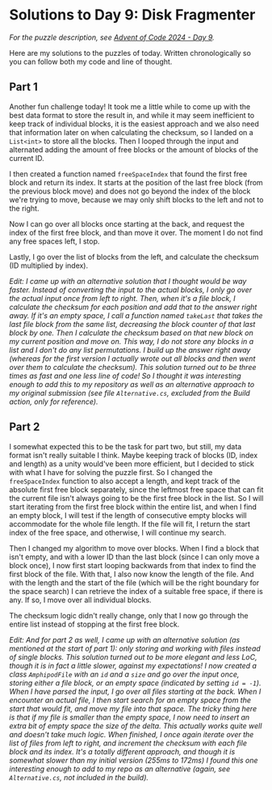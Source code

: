 # Solutions to Day 9: Disk Fragmenter

*For the puzzle description, see [Advent of Code 2024 - Day 9](https://adventofcode.com/2024/day/9).*

Here are my solutions to the puzzles of today. Written chronologically so you can follow both my code and line of thought.

## Part 1

Another fun challenge today! It took me a little while to come up with the best data format to store the result in, and while it may seem inefficient to keep track of individual blocks, it is the easiest approach and we also need that information later on when calculating the checksum, so I landed on a `List<int>` to store all the blocks. Then I looped through the input and alternated adding the amount of free blocks or the amount of blocks of the current ID.

I then created a function named `freeSpaceIndex` that found the first free block and return its index. It starts at the position of the last free block (from the previous block move) and does not go beyond the index of the block we're trying to move, because we may only shift blocks to the left and not to the right.

Now I can go over all blocks once starting at the back, and request the index of the first free block, and than move it over. The moment I do not find any free spaces left, I stop.

Lastly, I go over the list of blocks from the left, and calculate the checksum (ID multiplied by index).

*Edit: I came up with an alternative solution that I thought would be way faster. Instead of converting the input to the actual blocks, I only go over the actual input once from left to right. Then, when it's a file block, I calculate the checksum for each position and add that to the answer right away. If it's an empty space, I call a function named `takeLast` that takes the last file block from the same list, decreasing the block counter of that last block by one. Then I calculate the checksum based on that new block on my current position and move on. This way, I do not store any blocks in a list and I don't do any list permutations. I build up the answer right away (whereas for the first version I actually wrote out all blocks and then went over them to calculate the checksum). This solution turned out to be three times as fast and one less line of code! So I thought it was interesting enough to add this to my repository as well as an alternative approach to my original submission (see file `Alternative.cs`, excluded from the Build action, only for reference).*

## Part 2

I somewhat expected this to be the task for part two, but still, my data format isn't really suitable I think. Maybe keeping track of blocks (ID, index and length) as a unity would've been more efficient, but I decided to stick with what I have for solving the puzzle first. So I changed the `freeSpaceIndex` function to also accept a length, and kept track of the absolute first free block separately, since the leftmost free space that can fit the current file isn't always going to be the first free block in the list. So I will start iterating from the first free block within the entire list, and when I find an empty block, I will test if the length of consecutive empty blocks will accommodate for the whole file length. If the file will fit, I return the start index of the free space, and otherwise, I will continue my search.

Then I changed my algorithm to move over blocks. When I find a block that isn't empty, and with a lower ID than the last block (since I can only move a block once), I now first start looping backwards from that index to find the first block of the file. With that, I also now know the length of the file. And with the length and the start of the file (which will be the right boundary for the space search) I can retrieve the index of a suitable free space, if there is any. If so, I move over all individual blocks.

The checksum logic didn't really change, only that I now go through the entire list instead of stopping at the first free block.

*Edit: And for part 2 as well, I came up with an alternative solution (as mentioned at the start of part 1): only storing and working with files instead of single blocks. This solution turned out to be more elegant and less LoC, though it is in fact a little slower, against my expectations! I now created a class `AmphipodFile` with an `id` and a `size` and go over the input once, storing either a file block, or an empty space (indicated by setting `id = -1`). When I have parsed the input, I  go over all files starting at the back. When I encounter an actual file, I then start search for an empty space from the start that would fit, and move my file into that space. The tricky thing here is that if my file is smaller than the empty space, I now need to insert an extra bit of empty space the size of the delta. This actually works quite well and doesn't take much logic. When finished, I once again iterate over the list of files from left to right, and increment the checksum with each file block and its index. It's a totally different approach, and though it is somewhat slower than my initial version (255ms to 172ms) I found this one interesting enough to add to my repo as an alternative (again, see `Alternative.cs`, not included in the build).*